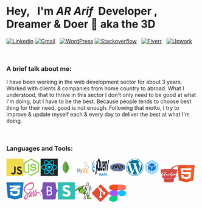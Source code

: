 # Hey, &nbsp; I'm _AR Arif_ &nbsp;Developer , Dreamer & Doer 👋 aka the 3D

[![Linkedin](https://img.shields.io/badge/Linkedin-connect--me-blue?logo=linkedin&style=for-the-badge&logoColor=white&labelColor=blue&color=mint)](https://www.linkedin.com/in/arifur-rahman-arif-51222a1b8/) [![Gmail](https://img.shields.io/badge/dev.ar.arif@gmail.com-d?logo=gmail&style=for-the-badge&logoColor=white&labelColor=red&color=blue)]() &nbsp; [![WordPress](https://img.shields.io/badge/Wordpress-d?logo=wordpress&style=for-the-badge&logoColor=white&labelColor=blue&color=23282d)](https://profiles.wordpress.org/devdrarif/#content-plugins)
[![Stackoverflow](https://img.shields.io/badge/stackoverflow-d?logo=stackoverflow&style=for-the-badge&logoColor=white&labelColor=orange&color=red)](https://stackoverflow.com/users/16214410/arifur-rahman-arif) &nbsp; [![Fiverr](https://img.shields.io/badge/fiverr-d?logo=fiverr&style=for-the-badge&logoColor=black&labelColor=1dbf73&color=blue)](https://www.fiverr.com/devdrarif?up_rollout=true) &nbsp; [![Upwork](https://img.shields.io/badge/upwork-d?logo=upwork&style=for-the-badge&logoColor=white&labelColor=14a800&color=blue)](https://www.upwork.com/freelancers/~014254f914c8244188)

<br />

### A brief talk about me:

I have been working in the web development sector for about 3 years.
Worked with clients & companies from home country to abroad. What I understood, that to thrive in this sector I don't only need to be good
at what I'm doing, but I have to be the best. Because people tends to choose best thing for their need, good is not enough.
Following that motto, I try to improve & update myself each & every day to deliver the best at what I'm doing.

<br />

### Languages and Tools:

<img align="left" alt="JavaScript" width="45" height="45" src="./Logos/logo-javascript.svg" title="JavaScript"/>
&nbsp;
<img align="left" alt="NodeJS" width="45" height="45" src="./Logos/nodejs-icon.svg" title="NodeJS"/>
&nbsp;
<img align="left" alt="React" width="45" height="45" src="./Logos/react.svg" title="React"/>
&nbsp;
<img align="left" alt="MongoDB" width="45" height="45" src="./Logos/mongodb.svg" title="MongoDB"/>
&nbsp;
<img align="left" alt="MySQL" width="45" height="45" src="./Logos/mysql.svg" title="MySQL"/>
&nbsp;
<img align="left" alt="jQuery" width="45" height="45" src="./Logos/jquery.svg" title="jQuery"/>
&nbsp;
<img align="left" alt="PHP" width="45" height="45" src="./Logos/php.svg" title="PHP"/>
&nbsp;
<img align="left" alt="WordPress" width="45" height="45" src="./Logos/wordpress.svg" title="WordPress"/>
&nbsp;
<img align="left" alt="Webpack" width="45" height="45" src="./Logos/webpack-icon.svg" title="Webpack"/>
&nbsp;
<img align="left" alt="Gulp" width="45" height="45" src="./Logos/gulp.svg" title="Gulp"/>
&nbsp;
<img align="left" alt="HTML" width="45" height="45" src="./Logos/html.svg" title="HTML"/>
&nbsp;
<img align="left" alt="CSS" width="45" height="45" src="./Logos/css.svg" title="CSS"/>
&nbsp;
<img align="left" alt="Sass" width="45" height="45" src="./Logos/sass.svg" title="Sass"/>
&nbsp;
<img align="left" alt="Bootstrap" width="45" height="45" src="./Logos/bootstrap.svg" title="Bootstrap"/>
&nbsp;
<img align="left" alt="Semantic" width="45" height="45" src="./Logos/semantic-ui.svg" title="Semantic"/>
&nbsp;
<img align="left" alt="GSAP" width="45" height="45" src="./Logos/gsap-greensock.svg" title="GSAP"/>
&nbsp;
<img align="left" alt="Git" width="45" height="45" src="./Logos/git-icon.svg" title="Git"/>
&nbsp;
<img align="left" alt="Figma" width="45" height="45" src="./Logos/figma.svg" title="Figma"/>
&nbsp;
